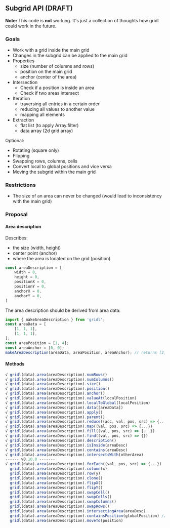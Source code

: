 ## Subgrid API (DRAFT)

**Note:** This code is **not** working. It's just a collection of thoughts how gridl could work in the future.

### Goals

* Work with a grid inside the main grid 
* Changes in the subgrid can be applied to the main grid
* Properties
    * size (number of columns and rows)
    * position on the main grid
    * anchor (center of the area)
* Intersection
    * Check if a position is inside an area
    * Check if two areas intersect
* Iteration
    * traversing all entries in a certain order
    * reducing all values to another value
    * mapping all elements
* Extraction
    * flat list (to apply Array.filter)
    * data array (2d grid array)

Optional:

* Rotating (square only)
* Flipping
* Swapping rows, columns, cells
* Convert local to global positions and vice versa
* Moving the subgrid within the main grid

### Restrictions

* The size of an area can never be changed (would lead to inconsistency with the main grid)

### Proposal

#### Area description

Describes:

* the size (width, height)
* center point (anchor)
* where the area is located on the grid (position)

```javascript
const areaDescription = [
    width = 0,
    height = 0,
    positionX = 0,
    positionY = 0,
    anchorX = 0,
    anchorY = 0,
]
```

The area description should be derived from area data:

```javascript
import { makeAreaDescription } from 'gridl';
const areaData = [
    [1, 1, 1],
    [1, 1, 1],
];
const areaPosition = [1, 4];
const areaAnchor = [0, 0];
makeAreaDescription(areaData, areaPosition, areaAnchor); // returns [2,3,1,4,0,0]
``` 

#### Methods

```javascript
√ gridl(data).area(areaDescription).numRows()
√ gridl(data).area(areaDescription).numColumns()
√ gridl(data).area(areaDescription).size()
√ gridl(data).area(areaDescription).position()
√ gridl(data).area(areaDescription).anchor()
√ gridl(data).area(areaDescription).valueAt(localPosition)
√ gridl(data).area(areaDescription).localToGlobal(localPosition)
√ gridl(data).area(areaDescription).data([areaData])
√ gridl(data).area(areaDescription).apply()
√ gridl(data).area(areaDescription).parent()
√ gridl(data).area(areaDescription).reduce((acc, val, pos, src) => {...})
√ gridl(data).area(areaDescription).map((val, pos, src) => {...})
√ gridl(data).area(areaDescription).fill((val, pos, src) => {...})
√ gridl(data).area(areaDescription).find((val, pos, src) => {})
√ gridl(data).area(areaDescription).description()
√ gridl(data).area(areaDescription).isInside(areaDesc)
√ gridl(data).area(areaDescription).contains(areaDesc)
√ gridl(data).area(areaDescription).intersectsWith(otherArea)
------ v0.10.0 -------
√ gridl(data).area(areaDescription).forEach((val, pos, src) => {...})
  gridl(data).area(areaDescription).column(x)
  gridl(data).area(areaDescription).row(y)
  gridl(data).area(areaDescription).clone()
  gridl(data).area(areaDescription).flipX()
  gridl(data).area(areaDescription).flipY()
  gridl(data).area(areaDescription).swapCell()
  gridl(data).area(areaDescription).swapCells()
  gridl(data).area(areaDescription).swapColumns()
  gridl(data).area(areaDescription).swapRows()
  gridl(data).area(areaDescription).intersectingArea(areaDesc)
  gridl(data).area(areaDescription).containsPosition(globalPosition) // already possible by using contains(areaDesc), calculations could be simplified when checking just a point instead of an area
  gridl(data).area(areaDescription).moveTo(position)
```
